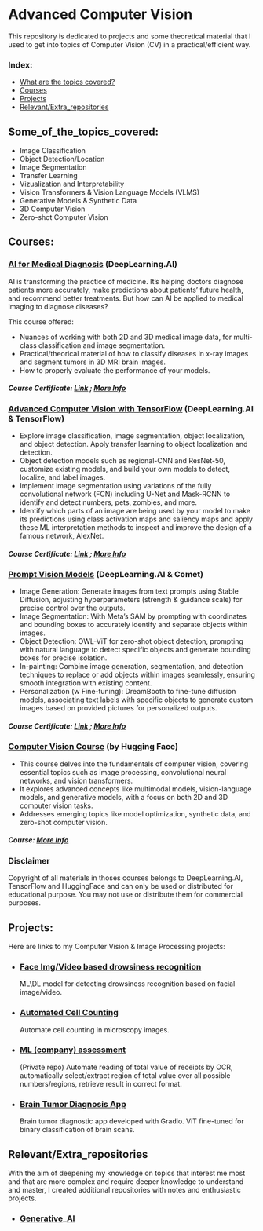 # Advanced Computer Vision

This repository is dedicated to projects and some theoretical material that I used to get into topics of Computer Vision (CV) in a practical/efficient way.

### Index:
  - [What are the topics covered?](#Some_of_the_topics_covered)
  - [Courses](#Courses)
  - [Projects](#Projects)
  - [Relevant/Extra_repositories](#Relevant/Extra_repositories)

## Some_of_the_topics_covered:
- Image Classification
- Object Detection/Location
- Image Segmentation
- Transfer Learning
- Vizualization and Interpretability
- Vision Transformers & Vision Language Models (VLMS)
- Generative Models & Synthetic Data
- 3D Computer Vision
- Zero-shot Computer Vision


## Courses:
### [AI for Medical Diagnosis](https://www.coursera.org/learn/ai-for-medical-diagnosis) (DeepLearning.AI) 
AI is transforming the practice of medicine. It’s helping doctors diagnose patients more accurately, make predictions about patients’ future health, and recommend better treatments.
But how can AI be applied to medical imaging to diagnose diseases? 

This course offered:
  - Nuances of working with both 2D and 3D medical image data, for multi-class classification and image segmentation.
  - Practical/theorical material of how to classify diseases in x-ray images and segment tumors in 3D MRI brain images.
  - How to properly evaluate the performance of your models.
##### Course Certificate: [Link](https://www.coursera.org/account/accomplishments/certificate/Y6W58TZVBGA3) ; [More Info](https://www.coursera.org/account/accomplishments/verify/Y6W58TZVBGA3?utm_source=link&utm_medium=certificate&utm_content=cert_image&utm_campaign=pdf_header_button&utm_product=course)


### [Advanced Computer Vision with TensorFlow](https://www.coursera.org/learn/advanced-computer-vision-with-tensorflow/) (DeepLearning.AI & TensorFlow)
  - Explore image classification, image segmentation, object localization, and object detection. Apply transfer learning to object localization and detection.
  - Object detection models such as regional-CNN and ResNet-50, customize existing models, and build your own models to detect, localize, and label images.
  - Implement image segmentation using variations of the fully convolutional network (FCN) including U-Net and Mask-RCNN to identify and detect numbers, pets, zombies, and more.
  - Identify which parts of an image are being used by your model to make its predictions using class activation maps and saliency maps and apply these ML interpretation methods to inspect and improve the design of a famous network, AlexNet.
##### Course Certificate: [Link](https://www.coursera.org/account/accomplishments/certificate/DDXQAQBTVVTA) ;  [More Info](https://www.coursera.org/account/accomplishments/verify/DDXQAQBTVVTA)

### [Prompt Vision Models](https://github.com/AMfeta99/Advanced_Computer_Vision/tree/main/Prompt_Vision_Models) (DeepLearning.AI & Comet)
 - Image Generation: Generate images from text prompts using Stable Diffusion, adjusting hyperparameters (strength & guidance scale) for precise control over the outputs.
 - Image Segmentation: With Meta’s SAM by prompting with coordinates and bounding boxes to accurately identify and separate objects within images.
 - Object Detection: OWL-ViT for zero-shot object detection, prompting with natural language to detect specific objects and generate bounding boxes for precise isolation.
 - In-painting: Combine image generation, segmentation, and detection techniques to replace or add objects within images seamlessly, ensuring smooth integration with existing content.
 - Personalization (w Fine-tuning): DreamBooth to fine-tune diffusion models, associating text labels with specific objects to generate custom images based on provided pictures for personalized outputs.
##### Course Certificate: [Link](https://learn.deeplearning.ai/accomplishments/42188bdb-dfc6-4611-b937-976fd590ed19?usp=sharing) ; [More Info](https://www.deeplearning.ai/short-courses/prompt-engineering-for-vision-models/)

### [Computer Vision Course](https://github.com/AMfeta99/Advanced_Computer_Vision/tree/main/Computer_Vision_HF) (by Hugging Face)
- This course delves into the fundamentals of computer vision, covering essential topics such as image processing, convolutional neural networks, and vision transformers.
- It explores advanced concepts like multimodal models, vision-language models, and generative models, with a focus on both 2D and 3D computer vision tasks.
- Addresses emerging topics like model optimization, synthetic data, and zero-shot computer vision.
#####  Course: [More Info](https://huggingface.co/learn/computer-vision-course/unit0/welcome/welcome)

### Disclaimer
Copyright of all materials in thoses courses belongs to DeepLearning.AI, TensorFlow and HuggingFace and can only be used or distributed for educational purpose. You may not use or distribute them for commercial purposes.

## Projects:
Here are links to my Computer Vision & Image Processing projects: 
- ### [Face Img/Video based drowsiness recognition](https://github.com/AMfeta99/Face-img-video-based-drowsiness-recognition)
   ML\DL model for detecting drowsiness recognition based on facial image/video.
- ### [Automated Cell Counting](https://github.com/AMfeta99/Automated-Cell-Counting_FEUP_AIBI)
  Automate cell counting in microscopy images.
- ### [ML (company) assessment](https://github.com/AMfeta99/Klippa_ML_assessment_AnaSousa) 
  (Private repo) Automate reading of total value of receipts by OCR, automatically select/extract region of total value over all possible numbers/regions, retrieve result in correct format.
- ### [Brain Tumor Diagnosis App](https://github.com/AMfeta99/Advanced_Computer_Vision/tree/main/Computer_Vision_HF/brain_tumor_diagnosis_app_HF)
  Brain tumor diagnostic app developed with Gradio. ViT fine-tuned for binary classification of brain scans.


## Relevant/Extra_repositories
With the aim of deepening my knowledge on topics that interest me most and that are more complex and require deeper knowledge to understand and master, I created additional repositories with notes and enthusiastic projects.
- ### [Generative_AI](https://github.com/AMfeta99/Generative_AI/tree/main)
<!-- - ### [3D_DeepLeaning](https://github.com/AMfeta99/3D_DeepLearning) -->
